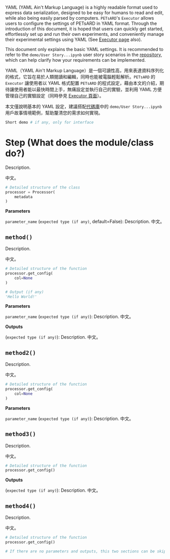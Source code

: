 YAML (YAML Ain't Markup Language) is a highly readable format used to express data serialization, designed to be easy for humans to read and edit, while also being easily parsed by computers. `PETsARD`'s `Executor` allows users to configure the settings of PETsARD in YAML format. Through the introduction of this document, it is hoped that users can quickly get started, effortlessly set up and run their own experiments, and conveniently manage their experimental settings using YAML (See [Executor page](https://nics-tw.github.io/PETsARD/Executor.html) also).

This document only explains the basic YAML settings. It is recommended to refer to the `demo/User Story...ipynb` user story scenarios in the [repository](https://github.com/nics-tw/PETsARD/tree/main/demo), which can help clarify how your requirements can be implemented.


YAML（YAML Ain't Markup Language）是一個可讀性高，用來表達資料序列化的格式，它旨在易於人類閱讀和編輯，同時也能被電腦輕鬆解析。`PETsARD` 的 `Executor` 讓使用者以 YAML 格式配置 `PETsARD` 的程式設定，藉由本文的介紹，期待讓使用者能以最快時間上手，無痛設定並執行自己的實驗，並利用 YAML 方便管理自己的實驗設定（同時參見 [Executor 頁面](https://nics-tw.github.io/PETsARD/Executor.html)）。

本文僅說明基本的 YAML 設定，建議搭配[代碼庫](https://github.com/nics-tw/PETsARD/tree/main/demo)中的 `demo/User Story...ipynb` 用戶故事情境範例，幫助釐清您的需求如何實現。

```python
Short demo # if any, only for interface
```



# Step (What does the module/class do?)

Description.

中文。

```python
# Detailed structure of the class
processor = Processor(
    metadata
)
```

**Parameters**

`parameter_name` (`expected type (if any)`, default=False): Description. 中文。

## `method()`

Description.

中文。

```python
# Detailed structure of the function
processor.get_config(
    col=None
)
```

```python
# Output (if any)
'Hello World!'
```

**Parameters**

`parameter_name` (`expected type (if any)`): Description. 中文。

**Outputs**

(`expected type (if any)`): Description. 中文。

## `method2()`

Description.

中文。

```python
# Detailed structure of the function
processor.get_config(
    col=None
)
```

**Parameters**

`parameter_name` (`expected type (if any)`): Description. 中文。

## `method3()`

Description.

中文。

```python
# Detailed structure of the function
processor.get_config()
```

**Outputs**

(`expected type (if any)`): Description. 中文。

## `method4()`

Description.

中文。

```python
# Detailed structure of the function
processor.get_config()

# If there are no parameters and outputs, this two sections can be skipped.
```